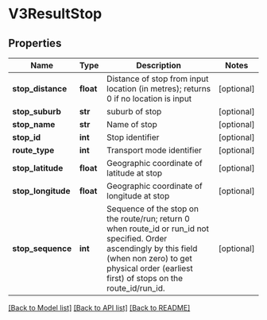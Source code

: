 # V3ResultStop

## Properties
Name | Type | Description | Notes
------------ | ------------- | ------------- | -------------
**stop_distance** | **float** | Distance of stop from input location (in metres); returns 0 if no location is input | [optional] 
**stop_suburb** | **str** | suburb of stop | [optional] 
**stop_name** | **str** | Name of stop | [optional] 
**stop_id** | **int** | Stop identifier | [optional] 
**route_type** | **int** | Transport mode identifier | [optional] 
**stop_latitude** | **float** | Geographic coordinate of latitude at stop | [optional] 
**stop_longitude** | **float** | Geographic coordinate of longitude at stop | [optional] 
**stop_sequence** | **int** | Sequence of the stop on the route/run; return 0 when route_id or run_id not specified. Order ascendingly by this field (when non zero) to get physical order (earliest first) of stops on the route_id/run_id. | [optional] 

[[Back to Model list]](../README.md#documentation-for-models) [[Back to API list]](../README.md#documentation-for-api-endpoints) [[Back to README]](../README.md)


